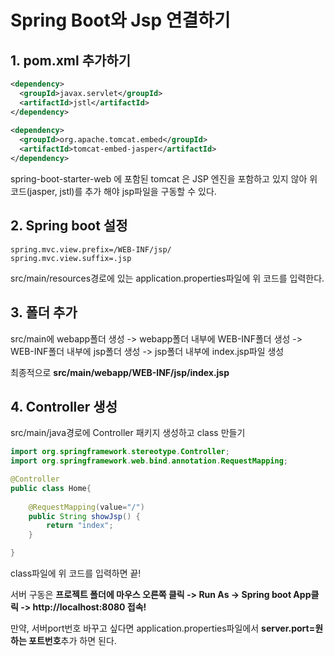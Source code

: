 # Spring Boot와 Jsp 연결하기
## 1. pom.xml 추가하기
```xml
<dependency>
  <groupId>javax.servlet</groupId>
  <artifactId>jstl</artifactId>
</dependency>
 
<dependency>
  <groupId>org.apache.tomcat.embed</groupId>
  <artifactId>tomcat-embed-jasper</artifactId>
</dependency>
```
spring-boot-starter-web 에 포함된 tomcat 은 JSP 엔진을 포함하고 있지 않아 위 코드(jasper, jstl)를 추가 해야 jsp파일을 구동할 수 있다.

## 2. Spring boot 설정
```properties
spring.mvc.view.prefix=/WEB-INF/jsp/
spring.mvc.view.suffix=.jsp
```
src/main/resources경로에 있는 application.properties파일에 위 코드를 입력한다.

## 3. 폴더 추가
src/main에 webapp폴더 생성 -> webapp폴더 내부에 WEB-INF폴더 생성 -> WEB-INF폴더 내부에 jsp폴더 생성 -> jsp폴더 내부에 index.jsp파일 생성

최종적으로 <strong>src/main/webapp/WEB-INF/jsp/index.jsp</strong> 

## 4. Controller 생성
src/main/java경로에 Controller 패키지 생성하고 class 만들기
```java
import org.springframework.stereotype.Controller;
import org.springframework.web.bind.annotation.RequestMapping;

@Controller
public class Home{
	
	@RequestMapping(value="/")
	public String showJsp() {
		return "index";
	}

}
```
class파일에 위 코드를 입력하면 끝!

서버 구동은 <strong>프로젝트 폴더에 마우스 오른쪽 클릭 -> Run As -> Spring boot App클릭 -> http://localhost:8080 접속!</strong>

만약, 서버port번호 바꾸고 싶다면 application.properties파일에서 <strong>server.port=원하는 포트번호</strong>추가 하면 된다.